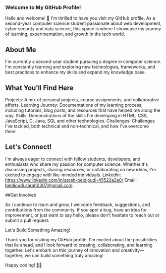 ### Welcome to My GitHub Profile!

Hello and welcome! 👋 I'm thrilled to have you visit my GitHub profile. As a second-year computer science student passionate about web development, cyber security and data science, this space is where I showcase my journey of learning, experimentation, and growth in the tech world.


## About Me  

I'm currently a second-year student pursuing a degree in computer science. I'm constantly learning and exploring new technologies, frameworks, and best practices to enhance my skills and expand my knowledge base.


## What You'll Find Here 

Projects: A mix of personal projects, course assignments, and collaborative efforts.
Learning Journey: Documentations of my learning process, including tutorials, blog posts, and resources that have helped me along the way.
Skills: Demonstrations of the skills I'm developing in HTML, CSS, JavaScript, C, Java, SQL and other technologies.
Challenges: Challenges I've tackled, both technical and non-technical, and how I've overcome them.


## Let's Connect! 

I'm always eager to connect with fellow students, developers, and enthusiasts who share my passion for computer science. Whether it's discussing projects, sharing resources, or collaborating on new ideas, I'm excited to engage with like-minded individuals.
LinkedIn: https://www.linkedin.com/in/sarah-beldjoudi-45522a2a0/
Email: beldjoudi.sarah0307@gmail.com


##Get Involved 

As I continue to learn and grow, I welcome feedback, suggestions, and contributions from the community. If you spot a bug, have an idea for improvement, or just want to say hello, please don't hesitate to reach out or submit a pull request.


Let's Build Something Amazing! 

Thank you for visiting my GitHub profile. I'm excited about the possibilities that lie ahead, and I look forward to creating, collaborating, and learning together. Let's embark on this journey of innovation and creativity—together, we can build something truly amazing!

Happy coding! 🚀✨

